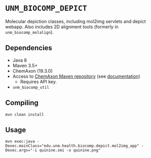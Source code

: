 # `UNM_BIOCOMP_DEPICT`

Molecular depiction classes, including mol2img servlets and depict webapp.
Also includes 2D alignment tools (formerly in `unm_biocomp_molalign`).

## Dependencies

* Java 8
* Maven 3.5+
* ChemAxon (19.3.0)
* Access to [ChemAxon Maven repository](https://hub.chemaxon.com)
(see [documentation](https://docs.chemaxon.com/display/docs/Public+Repository))
  * Requires API key.
* `unm_biocomp_util`

## Compiling

```
mvn clean install
```

## Usage

```
mvn exec:java -Dexec.mainClass="edu.unm.health.biocomp.depict.mol2img_app" -Dexec.args="-i quinine.smi -o quinine.png"
```

